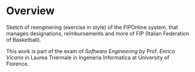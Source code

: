 # Overview

Sketch of reenginering (exercise in style) of the FIPOnline system, that manages designations, reimbursements and more of FIP (Italian Federation of Basketball).

This work is part of the exam of *Software Engineering* by Prof. *Enrico Vicario* in Laurea Triennale in Ingeneria Informatica at University of Florence.
